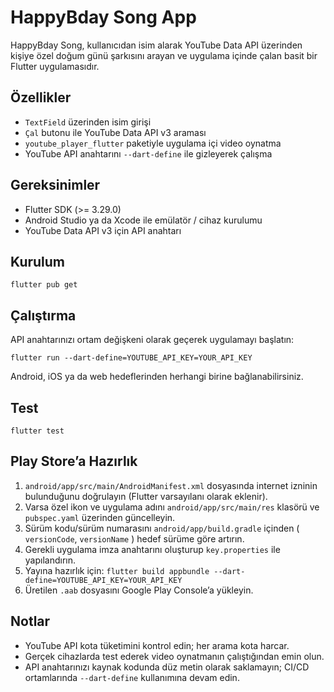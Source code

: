 # HappyBday Song App

HappyBday Song, kullanıcıdan isim alarak YouTube Data API üzerinden kişiye özel doğum günü şarkısını arayan ve uygulama içinde çalan basit bir Flutter uygulamasıdır.

## Özellikler
- `TextField` üzerinden isim girişi
- `Çal` butonu ile YouTube Data API v3 araması
- `youtube_player_flutter` paketiyle uygulama içi video oynatma
- YouTube API anahtarını `--dart-define` ile gizleyerek çalışma

## Gereksinimler
- Flutter SDK (>= 3.29.0)
- Android Studio ya da Xcode ile emülatör / cihaz kurulumu
- YouTube Data API v3 için API anahtarı

## Kurulum
```
flutter pub get
```

## Çalıştırma
API anahtarınızı ortam değişkeni olarak geçerek uygulamayı başlatın:
```
flutter run --dart-define=YOUTUBE_API_KEY=YOUR_API_KEY
```
Android, iOS ya da web hedeflerinden herhangi birine bağlanabilirsiniz.

## Test
```
flutter test
```

## Play Store’a Hazırlık
1. `android/app/src/main/AndroidManifest.xml` dosyasında internet izninin bulunduğunu doğrulayın (Flutter varsayılanı olarak eklenir).
2. Varsa özel ikon ve uygulama adını `android/app/src/main/res` klasörü ve `pubspec.yaml` üzerinden güncelleyin.
3. Sürüm kodu/sürüm numarasını `android/app/build.gradle` içinden ( `versionCode`, `versionName` ) hedef sürüme göre artırın.
4. Gerekli uygulama imza anahtarını oluşturup `key.properties` ile yapılandırın.
5. Yayına hazırlık için: `flutter build appbundle --dart-define=YOUTUBE_API_KEY=YOUR_API_KEY`
6. Üretilen `.aab` dosyasını Google Play Console’a yükleyin.

## Notlar
- YouTube API kota tüketimini kontrol edin; her arama kota harcar.
- Gerçek cihazlarda test ederek video oynatmanın çalıştığından emin olun.
- API anahtarınızı kaynak kodunda düz metin olarak saklamayın; CI/CD ortamlarında `--dart-define` kullanımına devam edin.
